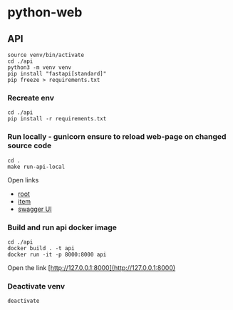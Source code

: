 # python-web

## API
```
source venv/bin/activate       
cd ./api
python3 -m venv venv 
pip install "fastapi[standard]"
pip freeze > requirements.txt
```

### Recreate env
```
cd ./api
pip install -r requirements.txt
```

### Run locally - gunicorn ensure to reload web-page on changed source code
```
cd .
make run-api-local
```
Open links
* [root](http://127.0.0.1:8000)
* [item](http://localhost:8000/items/12?q=value)
* [swagger UI](http://localhost:8000/docs)


### Build and run api docker image
```
cd ./api
docker build . -t api
docker run -it -p 8000:8000 api
```
Open the link [http://127.0.0.1:8000](http://127.0.0.1:8000)

### Deactivate venv
```
deactivate
```